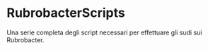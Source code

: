 # RubrobacterScripts
Una serie completa degli script necessari per effettuare gli sudi sui Rubrobacter.
